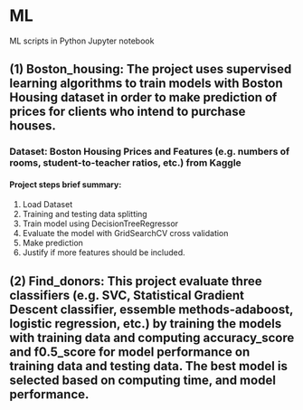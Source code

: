 # ML

ML scripts in Python Jupyter notebook
## (1) Boston_housing: The project uses supervised learning algorithms to train models with Boston Housing dataset in order to make prediction of prices for clients who intend to purchase houses.
### Dataset: Boston Housing Prices and Features (e.g. numbers of rooms, student-to-teacher ratios, etc.) from Kaggle
#### Project steps brief summary: 
1) Load Dataset
2) Training and testing data splitting
3) Train model using DecisionTreeRegressor
4) Evaluate the model with GridSearchCV cross validation
5) Make prediction
6) Justify if more features should be included.


## (2) Find_donors: This project evaluate three classifiers (e.g. SVC, Statistical Gradient Descent classifier, essemble methods-adaboost, logistic regression, etc.) by training the models with training data and computing accuracy_score and f0.5_score for model performance on training data and testing data. The best model is selected based on computing time, and model performance. 
